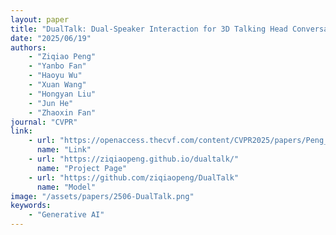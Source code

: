 ```yaml
---
layout: paper
title: "DualTalk: Dual-Speaker Interaction for 3D Talking Head Conversations"
date: "2025/06/19"
authors: 
    - "Ziqiao Peng"
    - "Yanbo Fan"
    - "Haoyu Wu"
    - "Xuan Wang"
    - "Hongyan Liu"
    - "Jun He"
    - "Zhaoxin Fan"
journal: "CVPR"
link:
    - url: "https://openaccess.thecvf.com/content/CVPR2025/papers/Peng_DualTalk_Dual-Speaker_Interaction_for_3D_Talking_Head_Conversations_CVPR_2025_paper.pdf"
      name: "Link"
    - url: "https://ziqiaopeng.github.io/dualtalk/"
      name: "Project Page"
    - url: "https://github.com/ziqiaopeng/DualTalk"
      name: "Model"
image: "/assets/papers/2506-DualTalk.png"
keywords:
    - "Generative AI"
---
```


<!-- 
Speech Technology  
Generative AI 
Multimodal AI  
Embodied Intelligence 
AI Safety  
Medical AI 
Data Intelligence-->